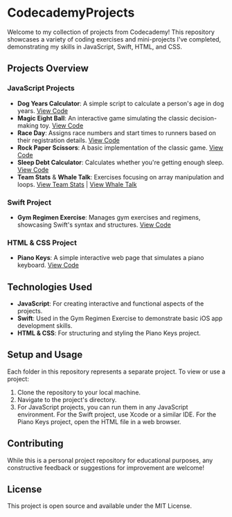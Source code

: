# CodecademyProjects

Welcome to my collection of projects from Codecademy! This repository showcases a variety of coding exercises and mini-projects I've completed, demonstrating my skills in JavaScript, Swift, HTML, and CSS.

## Projects Overview

### JavaScript Projects
- **Dog Years Calculator**: A simple script to calculate a person's age in dog years. [View Code](DogYears/app.js)
- **Magic Eight Ball**: An interactive game simulating the classic decision-making toy. [View Code](MagicEightBall/main.js)
- **Race Day**: Assigns race numbers and start times to runners based on their registration details. [View Code](RaceDay/main.js)
- **Rock Paper Scissors**: A basic implementation of the classic game. [View Code](RockPaperScissors/main.js)
- **Sleep Debt Calculator**: Calculates whether you're getting enough sleep. [View Code](SleepDebtCalc/main.js)
- **Team Stats** & **Whale Talk**: Exercises focusing on array manipulation and loops. [View Team Stats](teamStats/app.js) | [View Whale Talk](whaleTalk/main.js)

### Swift Project
- **Gym Regimen Exercise**: Manages gym exercises and regimens, showcasing Swift's syntax and structures. [View Code](Swift/gymRegimen/exercise.swift)

### HTML & CSS Project
- **Piano Keys**: A simple interactive web page that simulates a piano keyboard. [View Code](pianoKeys/)

## Technologies Used
- **JavaScript**: For creating interactive and functional aspects of the projects.
- **Swift**: Used in the Gym Regimen Exercise to demonstrate basic iOS app development skills.
- **HTML & CSS**: For structuring and styling the Piano Keys project.

## Setup and Usage
Each folder in this repository represents a separate project. To view or use a project:
1. Clone the repository to your local machine.
2. Navigate to the project's directory.
3. For JavaScript projects, you can run them in any JavaScript environment. For the Swift project, use Xcode or a similar IDE. For the Piano Keys project, open the HTML file in a web browser.

## Contributing
While this is a personal project repository for educational purposes, any constructive feedback or suggestions for improvement are welcome!

## License
This project is open source and available under the MIT License.
